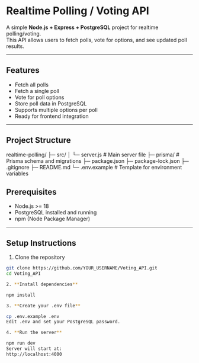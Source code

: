 # Realtime Polling / Voting API

A simple **Node.js + Express + PostgreSQL** project for realtime polling/voting.  
This API allows users to fetch polls, vote for options, and see updated poll results.

---

## Features

- Fetch all polls
- Fetch a single poll
- Vote for poll options
- Store poll data in PostgreSQL
- Supports multiple options per poll
- Ready for frontend integration

---

## Project Structure

realtime-polling/
├─ src/
│ └─ server.js # Main server file
├─ prisma/ # Prisma schema and migrations
├─ package.json
├─ package-lock.json
├─ .gitignore
├─ README.md
└─ .env.example # Template for environment variables


## Prerequisites

- Node.js >= 18
- PostgreSQL installed and running
- npm (Node Package Manager)

---

## Setup Instructions

1. Clone the repository

```bash
git clone https://github.com/YOUR_USERNAME/Voting_API.git
cd Voting_API

2. **Install dependencies**

npm install

3. **Create your .env file**

cp .env.example .env
Edit .env and set your PostgreSQL password.

4. **Run the server**

npm run dev
Server will start at:
http://localhost:4000
